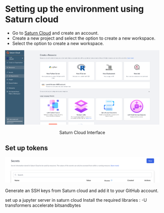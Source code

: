 

# Setting up the environment using Saturn cloud

- Go to [Saturn Cloud](https://www.saturncloud.io/) and create an account.
- Create a new project and select the option to create a new workspace.
- Select the option to create a new workspace.

![alt text](image-2.png)
<p align='center'>Saturn Cloud Interface</p>

## Set up tokens

![alt text](image-3.png)

Generate an SSH keys from Saturn cloud and add it to your GitHub account.

set up a jupyter server in saturn cloud
Install the required libraries : -U transformers accelerate bitsandbytes